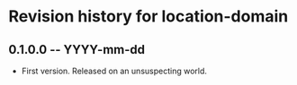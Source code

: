 # Revision history for location-domain

## 0.1.0.0 -- YYYY-mm-dd

* First version. Released on an unsuspecting world.
